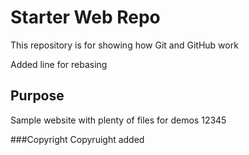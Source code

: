 # Starter Web Repo

This repository is for showing how Git and GitHub work

Added line for rebasing

## Purpose

Sample website with plenty of files for demos 12345

###Copyright
Copyruight added